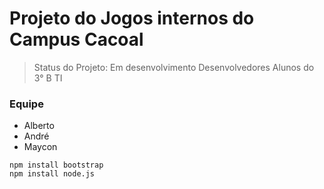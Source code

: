 # Projeto do  Jogos internos do Campus Cacoal

>Status do Projeto: Em desenvolvimento
>Desenvolvedores Alunos do 3° B TI

### Equipe 
* Alberto
* André
* Maycon

```
npm install bootstrap
npm install node.js
```

